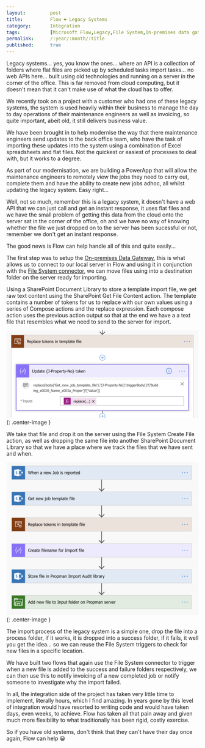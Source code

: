 ```yaml
---
layout:         post
title:          Flow ❤️ Legacy Systems
category:       Integration
tags:           [Microsoft Flow,Legacy,File System,On-premises data gateway, SharePoint Online,]
permalink:      /:year/:month/:title
published:      true
---
```


Legacy systems... yes, you know the ones... where an API is a collection of folders where flat files are picked up by scheduled tasks import tasks... no web APIs here... built using old technologies and running on a server in the corner of the office. This is far removed from cloud computing, but it doesn't mean that it can't make use of what the cloud has to offer.

We recently took on a project with a customer who had one of these legacy systems, the system is used heavily within their business to manage the day to day operations of their maintenance engineers as well as invoicing, so quite important, abeit old, it still delivers business value.

We have been brought in to help modernise the way that there maintenance engineers send updates to the back office team, who have the task of importing these updates into the system using a combination of Excel spreadsheets and flat files. Not the quickest or easiest of processes to deal with, but it works to a degree.

As part of our modernisation, we are building a PowerApp that will allow the maintenance engineers to remotely view the jobs they need to carry out, complete them and have the ability to create new jobs adhoc, all whilst updating the legacy system. Easy right...

Well, not so much, remember this is a legacy system, it doesn't have a web API that we can just call and get an instant response, it uses flat files and we have the small problem of getting this data from the cloud onto the server sat in the corner of the office, oh and we have no way of knowing whether the file we just dropped on to the server has been sucessful or not, remember we don't get an instant response.

The good news is Flow can help handle all of this and quite easily...

The first step was to setup the [On-premises Data Gateway](https://docs.microsoft.com/en-us/power-bi/service-gateway-onprem), this is what allows us to connect to our local server in Flow and using it in conjunction with the [File System connector](https://emea.flow.microsoft.com/en-us/connectors/shared_filesystem/file-system/), we can move files using into a destination folder on the server ready for importing.

Using a SharePoint Document Library to store a template import file, we get raw text content using the SharePoint Get File Content action. The template contains a number of tokens for us to replace with our own values using a series of Compose actions and the replace expression. Each compose action uses the previous action output so that at the end we have a a text file that resembles what we need to send to the server for import.

![](/public/img/flow/replace-tokens.png){: .center-image }

We take that file and drop it on the server using the File System Create File action, as well as dropping the same file into another SharePoint Document Library so that we have a place where we track the files that we have sent and when.

![](/public/img/flow/legacy-system.png){: .center-image }

The import process of the legacy system is a simple one, drop the file into a process folder, if it works, it is dropped into a success folder, if it fails, it well you get the idea... so we can reuse the File System triggers to check for new files in a specific location.

We have built two flows that again use the File System connector to trigger when a new file is added to the success and failure folders respectively, we can then use this to notify invoicing of a new completed job or notify someone to investigate why the import failed.

In all, the integration side of the project has taken very little time to implement, literally hours, which I find amazing. In years gone by this level of integration would have resorted to writing code and would have taken days, even weeks, to achieve. Flow has taken all that pain away and given much more flexibility to what traditionally has been rigid, costly exercise.

So if you have old systems, don't think that they can't have their day once again, Flow can help 😀